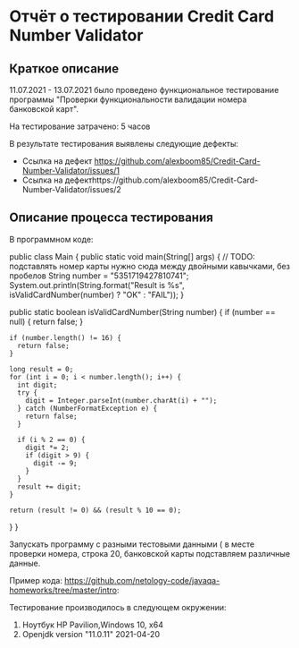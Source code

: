 # Отчёт о тестировании Credit Card Number Validator

## Краткое описание

11.07.2021 - 13.07.2021 было проведено функциональное тестирование программы "Проверки функциональности валидации номера банковской карт".

На тестирование затрачено: 5 часов

В результате тестирования выявлены следующие дефекты:
* Ссылка на дефект https://github.com/alexboom85/Credit-Card-Number-Validator/issues/1
* Ссылка на дефектhttps://github.com/alexboom85/Credit-Card-Number-Validator/issues/2

## Описание процесса тестирования

В программном коде:

public class Main {
  public static void main(String[] args) {
    // TODO: подставлять номер карты нужно сюда между двойными кавычками, без пробелов
    String number = "5351719427810741";
    System.out.println(String.format("Result is %s", isValidCardNumber(number) ? "OK" : "FAIL"));
  }

  public static boolean isValidCardNumber(String number) {
    if (number == null) {
      return false;
    }

    if (number.length() != 16) {
      return false;
    }

    long result = 0;
    for (int i = 0; i < number.length(); i++) {
      int digit;
      try {
        digit = Integer.parseInt(number.charAt(i) + "");
      } catch (NumberFormatException e) {
        return false;
      }

      if (i % 2 == 0) {
        digit *= 2;
        if (digit > 9) {
          digit -= 9;
        }
      }
      result += digit;
    }

    return (result != 0) && (result % 10 == 0);
  }
}

Запускать программу с разными тестовыми данными ( в месте проверки номера, строка 20, банковской карты подставляем различные данные.



Пример кода: https://github.com/netology-code/javaqa-homeworks/tree/master/intro:


Тестирование производилось в следующем окружении:

1. Ноутбук HP Pavilion,Windows 10, x64 
1. Openjdk version "11.0.11" 2021-04-20
